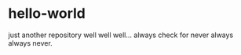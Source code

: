 # hello-world
just another repository
well well well...
always check for never
always always never.
